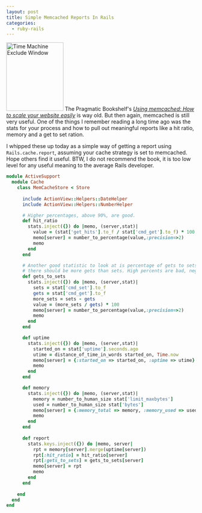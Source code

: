 ```yaml
---
layout: post
title: Simple Memcached Reports In Rails
categories: 
  - ruby-rails
---
```


<p>
  <span class="photofancy floatr ml20">
    <img src="/assets/memcd.jpg" alt="Time Machine Exclude Window" width="152" height="182" />
  </span>
  The Pragmatic Bookshelf's <a href="http://www.pragprog.com/titles/memcd/using-memcached"><em>Using memcached: How to scale your website easily</em></a> is way old. But then again, memcached is still very useful. One of the things I remember reading a long time ago was the stats for your process and how to pull out meaningful reports like a hit ratio, memory and a get to set ration.
</p>

<p>
  I whipped these up today as a simple way of getting a report using <code>Rails.cache.report</code>, assuming your cache strategy is set to memcached. Hope others find it useful. BTW, I do not recommend the book, it is too low level for any useful meaning to the average Rails developer.
</p>

<div class="h20"></div>

```ruby
module ActiveSupport
  module Cache
    class MemCacheStore < Store
      
      include ActionView::Helpers::DateHelper
      include ActionView::Helpers::NumberHelper

      # Higher percentages, above 90%, are good.
      def hit_ratio
        stats.inject({}) do |memo, (server,stat)|
          value = (stat['get_hits'].to_f / stat['cmd_get'].to_f) * 100
          memo[server] = number_to_percentage(value,:precision=>2)
          memo
        end
      end

      # Another good statistic to look at is percentage of gets to sets. For a well-tuned application, 
      # there should be more gets than sets. High percents are bad, negatives are great.
      def gets_to_sets
        stats.inject({}) do |memo, (server,stat)|
          sets = stat['cmd_set'].to_f
          gets = stat['cmd_get'].to_f
          more_sets = sets - gets
          value = (more_sets / gets) * 100
          memo[server] = number_to_percentage(value,:precision=>2)
          memo
        end
      end

      def uptime
        stats.inject({}) do |memo, (server,stat)|
          started_on = stat['uptime'].seconds.ago
          utime = distance_of_time_in_words started_on, Time.now
          memo[server] = {:started_on => started_on, :uptime => utime}
          memo
        end
      end

      def memory
        stats.inject({}) do |memo, (server,stat)|
          memory = number_to_human_size stat['limit_maxbytes']
          used = number_to_human_size stat['bytes']
          memo[server] = {:memory_total => memory, :memory_used => used}
          memo
        end
      end
      
      def report
        stats.keys.inject({}) do |memo, server|
          rpt = memory[server].merge(uptime[server])
          rpt[:hit_ratio] = hit_ratio[server]
          rpt[:gets_to_sets] = gets_to_sets[server]
          memo[server] = rpt
          memo
        end
      end
      
    end
  end
end
```

